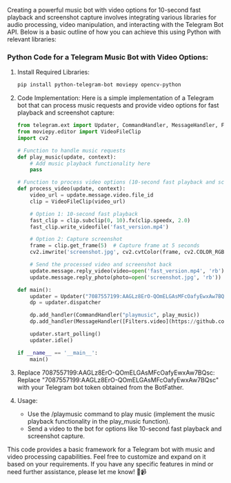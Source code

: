 Creating a powerful music bot with video options for 10-second fast playback and screenshot capture involves integrating various libraries for audio processing, video manipulation, and interacting with the Telegram Bot API. Below is a basic outline of how you can achieve this using Python with relevant libraries:

### Python Code for a Telegram Music Bot with Video Options:

1. Install Required Libraries:
   ```bash
   pip install python-telegram-bot moviepy opencv-python
   ```

2. Code Implementation:
   Here is a simple implementation of a Telegram bot that can process music requests and provide video options for fast playback and screenshot capture:

   ```python
   from telegram.ext import Updater, CommandHandler, MessageHandler, Filters
   from moviepy.editor import VideoFileClip
   import cv2

   # Function to handle music requests
   def play_music(update, context):
       # Add music playback functionality here
       pass

   # Function to process video options (10-second fast playback and screenshot capture)
   def process_video(update, context):
       video_url = update.message.video.file_id
       clip = VideoFileClip(video_url)

       # Option 1: 10-second fast playback
       fast_clip = clip.subclip(0, 10).fx(clip.speedx, 2.0)
       fast_clip.write_videofile('fast_version.mp4')

       # Option 2: Capture screenshot
       frame = clip.get_frame(5)  # Capture frame at 5 seconds
       cv2.imwrite('screenshot.jpg', cv2.cvtColor(frame, cv2.COLOR_RGB2BGR))

       # Send the processed video and screenshot back
       update.message.reply_video(video=open('fast_version.mp4', 'rb'))
       update.message.reply_photo(photo=open('screenshot.jpg', 'rb'))

   def main():
       updater = Updater("7087557199:AAGLz8ErO-QOmELGAsMFcOafyEwxAw7BQsc", use_context=True)
       dp = updater.dispatcher

       dp.add_handler(CommandHandler("playmusic", play_music))
       dp.add_handler(MessageHandler([Filters.video](https://github.com/python-telegram-bot/python-telegram-bot/wiki/_new) & Filters.update.edited_message, process_video))

       updater.start_polling()
       updater.idle()

   if __name__ == '__main__':
       main()
   ```

3. Replace 7087557199:AAGLz8ErO-QOmELGAsMFcOafyEwxAw7BQsc:
   Replace "7087557199:AAGLz8ErO-QOmELGAsMFcOafyEwxAw7BQsc" with your Telegram bot token obtained from the BotFather.

4. Usage:
   - Use the /playmusic command to play music (implement the music playback functionality in the play_music function).
   - Send a video to the bot for options like 10-second fast playback and screenshot capture.

This code provides a basic framework for a Telegram bot with music and video processing capabilities. Feel free to customize and expand on it based on your requirements. If you have any specific features in mind or need further assistance, please let me know! 🎵📹